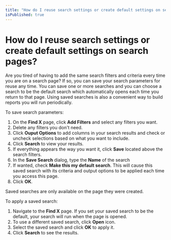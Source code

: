 ```yaml
---
title: "How do I reuse search settings or create default settings on search pages?"
isPublished: true
---
```


# How do I reuse search settings or create default settings on search pages?

Are you tired of having to add the same search filters and criteria every time you are on a search page? If so, you can save your search parameters for reuse any time. You can save one or more searches and you can choose a search to be the default search which automatically opens each time you return to that page. Using saved searches is also a convenient way to build reports you will run periodically.

To save search parameters: 

1. On the **Find X** page, click **Add Filters** and select any filters you want.
1. Delete any filters you don't need. 
1. Click **Ouput Options** to add columns in your search results and check or uncheck selections based on what you want to include. 
1. Click **Search** to view your results. 
1. If everything appears the way you want it, click **Save** located above the search filters. 
1. In the **Save Search** dialog, type the **Name** of the search
1. If wanted, check **Make this my default search**. This will cause this saved search with its criteria and output options to be applied each time you access this page.
1. Click **OK**. 

Saved searches are only available on the page they were created. 

To apply a saved search: 

1. Navigate to the **Find X** page. If you set your saved search to be the default, your search will run when the page is opened. 
1. To use a different saved search, click **Open** icon. 
1. Select the saved search and click **OK** to apply it. 
1. Click **Search** to see the results.
